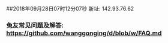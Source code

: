 ##2018年09月28日07时12分07秒 新址: 142.93.76.62
### 兔友常见问题及解答: https://github.com/wanggonging/d/blob/w/FAQ.md
